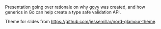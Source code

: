 Presentation going over rationale on why
[govy](https://github.com/nobl9/govy) was created,
and how generics in Go can help create a type safe validation API.

Theme for slides from https://github.com/jessemillar/nord-glamour-theme.
